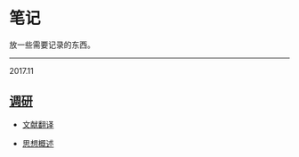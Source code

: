 # 笔记

放一些需要记录的东西。

***
2017.11

## [调研]()

- [文献翻译](MLsecurity\paper_MLmodelRemembertoomuch.md)

- [思想概述](MLsecurity\overview.md)


